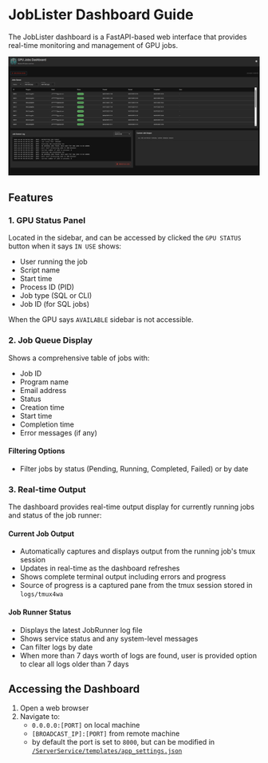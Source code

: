 # JobLister Dashboard Guide

The JobLister dashboard is a FastAPI-based web interface that provides real-time monitoring and management of GPU jobs.

![JobLister Dashboard](images/JobListerDashboard.png)

## Features

### 1. GPU Status Panel

Located in the sidebar, and can be accessed by clicked the `GPU STATUS` button when it says `IN USE` shows:

- User running the job
- Script name
- Start time
- Process ID (PID)
- Job type (SQL or CLI)
- Job ID (for SQL jobs)

When the GPU says `AVAILABLE` sidebar is not accessible.

### 2. Job Queue Display

Shows a comprehensive table of jobs with:

- Job ID
- Program name
- Email address
- Status
- Creation time
- Start time
- Completion time
- Error messages (if any)

#### Filtering Options

- Filter jobs by status (Pending, Running, Completed, Failed) or by date

### 3. Real-time Output

The dashboard provides real-time output display for currently running jobs and status of the job runner:

#### Current Job Output

- Automatically captures and displays output from the running job's tmux session
- Updates in real-time as the dashboard refreshes
- Shows complete terminal output including errors and progress
- Source of progress is a captured pane from the tmux session stored in `logs/tmux4wa`

#### Job Runner Status

- Displays the latest JobRunner log file
- Shows service status and any system-level messages
- Can filter logs by date
- When more than 7 days worth of logs are found, user is provided option to clear all logs older than 7 days

## Accessing the Dashboard

1. Open a web browser
2. Navigate to:
    - `0.0.0.0:[PORT]` on local machine
    - `[BROADCAST_IP]:[PORT]` from remote machine
    - by default the port is set to `8000`, but can be modified in [`/ServerService/templates/app_settings.json`](/ServerService/templates/app_settings.json)
